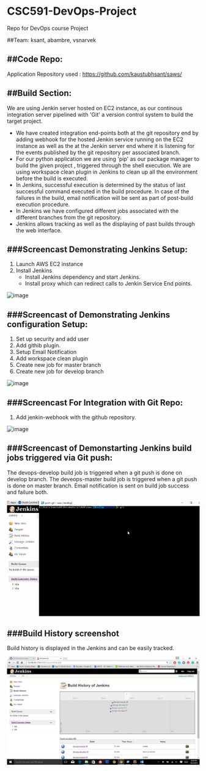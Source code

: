 # CSC591-DevOps-Project
Repo for DevOps course Project

##Team:
ksant, abambre, vsnarvek

##Code Repo:
--------------------------------------------------------------------------

Application Repository used :  https://github.com/kaustubhsant/saws/

##Build Section:
--------------------------------------------------------------------------

We are using Jenkin server hosted on EC2 instance, as our continous integration server pipelined with 'Git' a version control system to build the target project.

- We have created integration end-points both at the git repository end by adding webhook for the hosted Jenkin service running on the EC2 instance as well as the at the Jenkin server end where it is listening for the events published by the git repository per associated branch.
- For our python application we are using 'pip' as our package manager to build the given project , triggered through the shell execution. We are using workspace clean plugin in Jenkins to clean up all the environment before the build is executed.
- In Jenkins, successful execution is determined by the status of last successful command executed in the build procedure. In case of the failures in the build, email notification will be sent as part of post-build execution procedure.
- In Jenkins we have configured different jobs associated with the different branches from the git repository.
- Jenkins allows tracking as well as the displaying of past builds through the web interface.

###Screencast Demonstrating Jenkins Setup:
----------------------------------------------------------------------------
1. Launch AWS EC2 instance
2. Install Jenkins
    - Install Jenkins dependency and start Jenkins.
    - Install proxy which can redirect calls to Jenkin Service End points.

![image](https://cloud.githubusercontent.com/assets/10897707/10238075/37202cb8-6888-11e5-9d72-15484b998875.gif)

###Screencast of Demonstrating Jenkins configuration Setup:
----------------------------------------------------------------------------
1. Set up security and add user
2. Add githib plugin.
3. Setup Email Notification
4. Add workspace clean plugin
5. Create new job for master branch
6. Create new job for develop branch

![image](https://cloud.githubusercontent.com/assets/13971455/10237708/6cdeb1e4-6883-11e5-9959-a6b58765cf41.gif)

###Screencast For Integration with Git Repo:
----------------------------------------------------------------------------
1. Add jenkin-webhook with the github repository.

![image](https://cloud.githubusercontent.com/assets/10897707/10238884/7449cca6-6893-11e5-9cb2-c3e4558dec85.gif)

###Screencast of Demonstarting Jenkins build jobs triggered via Git push:
----------------------------------------------------------------------------
The devops-develop build job is triggered when a git push is done on develop branch.
The deveops-master build job is triggered when a git push is done on master branch.
Email notification is sent on build job success and failure both.

![image](/docs/M1-buildstart.gif)

###Build History screenshot
----------------------------------------------------------------------------
Build history is displayed in the Jenkins and can be easily tracked.

![iamge](/docs/buildhistory.png)
